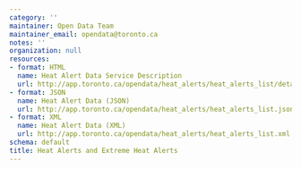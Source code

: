 ```yaml
---
category: ''
maintainer: Open Data Team
maintainer_email: opendata@toronto.ca
notes: ''
organization: null
resources:
- format: HTML
  name: Heat Alert Data Service Description
  url: http://app.toronto.ca/opendata/heat_alerts/heat_alerts_list/details.html
- format: JSON
  name: Heat Alert Data (JSON)
  url: http://app.toronto.ca/opendata/heat_alerts/heat_alerts_list.json
- format: XML
  name: Heat Alert Data (XML)
  url: http://app.toronto.ca/opendata/heat_alerts/heat_alerts_list.xml
schema: default
title: Heat Alerts and Extreme Heat Alerts
---
```

